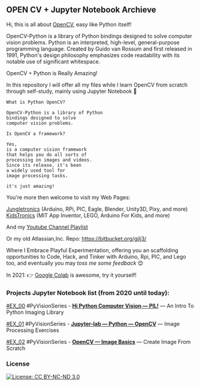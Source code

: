 ## OPEN CV + Jupyter Notebook Archieve

Hi, this is all about [OpenCV](https://opencv.org/), easy like Python itself!

OpenCV-Python is a library of Python bindings designed to solve computer vision problems. Python is an interpreted, high-level, general-purpose programming language. Created by Guido van Rossum and first released in 1991, 
Python's design philosophy emphasizes code readability with its notable use of significant whitespace.

OpenCV + Python is Really Amazing!

In this repository I will offer all my files while I learn OpenCV from scratch through self-study, mainly using Jupyter Notebook :notebook_with_decorative_cover:

```
What is Python OpenCV? 

OpenCV-Python is a library of Python 
bindings designed to solve 
computer vision problems. 

Is OpenCV a framework?

Yes, 
is a computer vision framework 
that helps you do all sorts of 
processing on images and videos. 
Since its release, it's been 
a widely used tool for 
image processing tasks.

it's just amazing!
```

You're more then welcome to visit my Web Pages:

[Jungletronics](https://medium.com/jungletronics) (Arduino, RPi, PIC, Eagle, Blender, Unity3D, Pixy, and more)
[KidsTronics](https://medium.com/kidstronics) (MIT App Inventor, LEGO, Arduino For Kids, and more)

And my [Youtube Channel Playlist](https://www.youtube.com/playlist?list=PLK3PeNcUzb8TwZuXZJgREj5nDbQxRLW_a)

Or my old Atlassian,Inc. Repo: https://bitbucket.org/gilj3/

Where I Embrace Playful Experimentation, offering you an scaffolding opportunities to Code, Hack,
and Tinker with Arduino, Rpi, PIC, and Lego too, and eventually you may _toss me some feedback_ :blush:

In 2021: :point_right: [Google Colab](https://colab.research.google.com/) is awesome, try it yourself! 

### Projects Jupyter Notebook list (from 2020 until today):

[#EX_00](EX_00/) #PyVisionSeries - [**Hi Python Computer Vision — PIL!**](https://medium.com/jungletronics/hi-python-computer-vision-pil-786a1da7b2d4) — An Intro To Python Imaging Library

[#EX_01](EX_01/) #PyVisionSeries - [**Jupyter-lab — Python — OpenCV**](https://medium.com/jungletronics/jupyter-lab-python-opencv-c55de86ec557) — Image Processing Exercises

[#EX_02](EX_02/) #PyVisionSeries - [**OpenCV — Image Basics**](https://medium.com/jungletronics/opencv-image-basics-2e63d973851a) — Create Image From Scratch



### License

[![License: CC BY-NC-ND 3.0](https://img.shields.io/badge/License-CC%20BY--NC--ND%203.0-lightgrey.svg)](https://creativecommons.org/licenses/by-nc-nd/3.0/)
